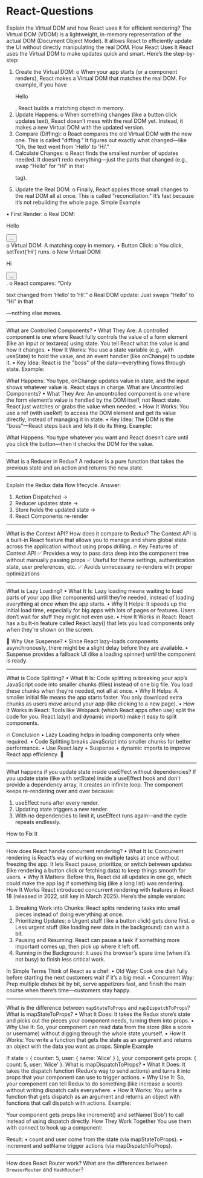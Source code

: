 # React-Questions
Explain the Virtual DOM and how React uses it for efficient rendering?
The Virtual DOM (VDOM) is a lightweight, in-memory representation of the actual DOM (Document Object Model). It allows React to efficiently update the UI without directly manipulating the real DOM.
How React Uses It
React uses the Virtual DOM to make updates quick and smart. Here’s the step-by-step:
1.	Create the Virtual DOM:
o	When your app starts (or a component renders), React makes a Virtual DOM that matches the real DOM. For example, if you have <div><p>Hello</p></div>, React builds a matching object in memory.
2.	Update Happens:
o	When something changes (like a button click updates text), React doesn’t mess with the real DOM yet. Instead, it makes a new Virtual DOM with the updated version.
3.	Compare (Diffing):
o	React compares the old Virtual DOM with the new one. This is called "diffing." It figures out exactly what changed—like “Oh, the text went from ‘Hello’ to ‘Hi’.”
4.	Calculate Changes:
o	React finds the smallest number of updates needed. It doesn’t redo everything—just the parts that changed (e.g., swap “Hello” for “Hi” in that <p> tag).
5.	Update the Real DOM:
o	Finally, React applies those small changes to the real DOM all at once. This is called "reconciliation." It’s fast because it’s not rebuilding the whole page.
Simple Example
 
•	First Render:
o	Real DOM: <div><p>Hello</p><button>...</button></div>
o	Virtual DOM: A matching copy in memory.
•	Button Click:
o	You click, setText('Hi') runs.
o	New Virtual DOM: <div><p>Hi</p><button>...</button></div>.
o	React compares: “Only <p> text changed from ‘Hello’ to ‘Hi’.”
o	Real DOM update: Just swaps “Hello” to “Hi” in that <p>—nothing else moves.

________________________________________
What are Controlled Components?
•	What They Are: A controlled component is one where React fully controls the value of a form element (like an input or textarea) using state. You tell React what the value is and how it changes.
•	How It Works: You use a state variable (e.g., with useState) to hold the value, and an event handler (like onChange) to update it.
•	Key Idea: React is the "boss" of the data—everything flows through state.
Example:
 
What Happens: You type, onChange updates value in state, and the input shows whatever value is. React stays in charge.
What are Uncontrolled Components?
•	What They Are: An uncontrolled component is one where the form element’s value is handled by the DOM itself, not React state. React just watches or grabs the value when needed.
•	How It Works: You use a ref (with useRef) to access the DOM element and get its value directly, instead of managing it in state.
•	Key Idea: The DOM is the "boss"—React steps back and lets it do its thing.
Example:
 
What Happens: You type whatever you want and React doesn’t care until you click the button—then it checks the DOM for the value.
 
________________________________________
What is a Reducer in Redux?
A reducer is a pure function that takes the previous state and an action and returns the new state.
 
________________________________________
Explain the Redux data flow lifecycle.
Answer:
1.	Action Dispatched →
2.	Reducer updates state →
3.	Store holds the updated state →
4.	React Components re-render
________________________________________
What is the Context API? How does it compare to Redux?
The Context API is a built-in React feature that allows you to manage and share global state across the application without using props drilling.
🔥 Key Features of Context API
✅ Provides a way to pass data deep into the component tree without manually passing props
✅ Useful for theme settings, authentication state, user preferences, etc.
✅ Avoids unnecessary re-renders with proper optimizations
 
________________________________________
What is Lazy Loading?
•	What It Is: Lazy loading means waiting to load parts of your app (like components) until they’re needed, instead of loading everything at once when the app starts.
•	Why It Helps: It speeds up the initial load time, especially for big apps with lots of pages or features. Users don’t wait for stuff they might not even use.
•	How It Works in React: React has a built-in feature called React.lazy() that lets you load components only when they’re shown on the screen.
 
🔹 Why Use Suspense?
•	Since React lazy-loads components asynchronously, there might be a slight delay before they are available.
•	Suspense provides a fallback UI (like a loading spinner) until the component is ready.
________________________________________
What is Code Splitting?
•	What It Is: Code splitting is breaking your app’s JavaScript code into smaller chunks (files) instead of one big file. You load these chunks when they’re needed, not all at once.
•	Why It Helps: A smaller initial file means the app starts faster. You only download extra chunks as users move around your app (like clicking to a new page).
•	How It Works in React: Tools like Webpack (which React apps often use) split the code for you. React.lazy() and dynamic import() make it easy to split components.
 
🔥 Conclusion
•	Lazy Loading helps in loading components only when required.
•	Code Splitting breaks JavaScript into smaller chunks for better performance.
•	Use React.lazy + Suspense + dynamic imports to improve React app efficiency. 🚀
________________________________________
What happens if you update state inside useEffect without dependencies?
If you update state (like with setState) inside a useEffect hook and don’t provide a dependency array, it creates an infinite loop. The component keeps re-rendering over and over because:
1.	useEffect runs after every render.
2.	Updating state triggers a new render.
3.	With no dependencies to limit it, useEffect runs again—and the cycle repeats endlessly.
 
How to Fix It
 
________________________________________
How does React handle concurrent rendering?
•	What It Is: Concurrent rendering is React’s way of working on multiple tasks at once without freezing the app. It lets React pause, prioritize, or switch between updates (like rendering a button click or fetching data) to keep things smooth for users.
•	Why It Matters: Before this, React did all updates in one go, which could make the app lag if something big (like a long list) was rendering.
How It Works
React introduced concurrent rendering with features in React 18 (released in 2022, still key in March 2025). Here’s the simple version:
1.	Breaking Work into Chunks: React splits rendering tasks into small pieces instead of doing everything at once.
2.	Prioritizing Updates:
o	Urgent stuff (like a button click) gets done first.
o	Less urgent stuff (like loading new data in the background) can wait a bit.
3.	Pausing and Resuming: React can pause a task if something more important comes up, then pick up where it left off.
4.	Running in the Background: It uses the browser’s spare time (when it’s not busy) to finish less critical work.
 
In Simple Terms
Think of React as a chef:
•	Old Way: Cook one dish fully before starting the next customers wait if it’s a big meal.
•	Concurrent Way: Prep multiple dishes bit by bit, serve appetizers fast, and finish the main course when there’s time—customers stay happy.
________________________________________


What is the difference between `mapStateToProps` and `mapDispatchToProps`?
What is mapStateToProps?
•	What It Does: It takes the Redux store’s state and picks out the pieces your component needs, turning them into props.
•	Why Use It: So, your component can read data from the store (like a score or username) without digging through the whole state yourself.
•	How It Works: You write a function that gets the state as an argument and returns an object with the data you want as props.
Simple Example
 
If state = { counter: 5, user: { name: 'Alice' } }, your component gets props: { count: 5, user: 'Alice' }.
What is mapDispatchToProps?
•	What It Does: It takes the dispatch function (Redux’s way to send actions) and turns it into props that your component can use to trigger actions.
•	Why Use It: So, your component can tell Redux to do something (like increase a score) without writing dispatch calls everywhere.
•	How It Works: You write a function that gets dispatch as an argument and returns an object with functions that call dispatch with actions.
Example:
 
Your component gets props like increment() and setName('Bob') to call instead of using dispatch directly.
How They Work Together
You use them with connect to hook up a component:
 
Result:
•	count and user come from the state (via mapStateToProps).
•	increment and setName trigger actions (via mapDispatchToProps).
________________________________________
How does React Router work? What are the differences between `BrowserRouter` and `HashRouter`?


